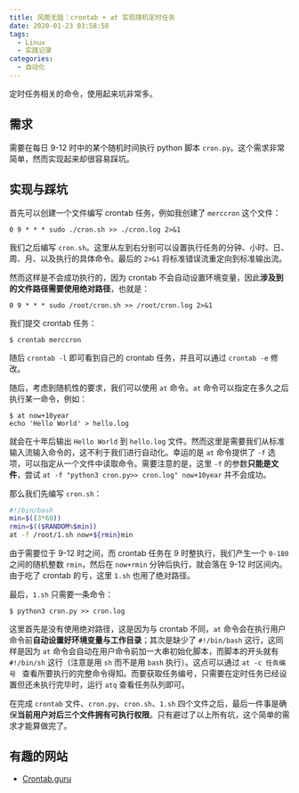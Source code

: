 ```yaml
---
title: 风雨无阻：crontab + at 实现随机定时任务
date: 2020-01-23 03:58:58
tags:
  - Linux
  - 实践记录
categories:
  - 自动化
---
```


定时任务相关的命令，使用起来坑非常多。

<!--more-->

## 需求

需要在每日 9-12 时中的某个随机时间执行 python 脚本 `cron.py`。这个需求非常简单，然而实现起来却很容易踩坑。

## 实现与踩坑

首先可以创建一个文件编写 crontab 任务，例如我创建了 `merccron` 这个文件：

```
0 9 * * * sudo ./cron.sh >> ./cron.log 2>&1
```

我们之后编写 `cron.sh`。这里从左到右分别可以设置执行任务的分钟、小时、日、周、月、以及执行的具体命令。最后的 `2>&1` 将标准错误流重定向到标准输出流。

然而这样是不会成功执行的，因为 crontab 不会自动设置环境变量，因此**涉及到的文件路径需要使用绝对路径**，也就是：

```
0 9 * * * sudo /root/cron.sh >> /root/cron.log 2>&1
```

我们提交 crontab 任务：

```shell
$ crontab merccron
```

随后 `crontab -l` 即可看到自己的 crontab 任务，并且可以通过 `crontab -e` 修改。

随后，考虑到随机性的要求，我们可以使用 `at` 命令。`at` 命令可以指定在多久之后执行某一命令，例如：

```shell
$ at now+10year
echo 'Hello World' > hello.log
```

就会在十年后输出 `Hello World` 到 `hello.log` 文件。然而这里是需要我们从标准输入流输入命令的，这不利于我们进行自动化。幸运的是 `at` 命令提供了 `-f` 选项，可以指定从一个文件中读取命令。需要注意的是，这里 `-f` 的参数**只能是文件**，尝试 `at -f "python3 cron.py>> cron.log" now+10year` 并不会成功。

那么我们先编写 `cron.sh`：

```bash
#!/bin/bash
min=$((3*60))
rmin=$(($RANDOM%$min))
at -f /root/1.sh now+${rmin}min
```

由于需要位于 9-12 时之间，而 crontab 任务在 9 时整执行，我们产生一个 `0-180` 之间的随机整数 `rmin`，然后在 `now+rmin` 分钟后执行，就会落在 9-12 时区间内。由于吃了 crontab 的亏，这里 `1.sh` 也用了绝对路径。

最后，`1.sh` 只需要一条命令：

```shell
$ python3 cron.py >> cron.log
```

这里首先是没有使用绝对路径，这是因为与 crontab 不同，`at` 命令会在执行用户命令前**自动设置好环境变量与工作目录**；其次是缺少了 `#!/bin/bash` 这行，这同样是因为 `at` 命令会自动在用户命令前加一大串初始化脚本，而脚本的开头就有 `#!/bin/sh` 这行（注意是用 `sh` 而不是用 `bash` 执行）。这点可以通过 `at -c 任务编号 ` 查看所要执行的完整命令得知。而要获取任务编号，只需要在定时任务已经设置但还未执行完毕时，运行 `atq` 查看任务队列即可。

在完成 `crontab` 文件、`cron.py`、`cron.sh`、`1.sh` 四个文件之后，最后一件事是确保**当前用户对后三个文件拥有可执行权限**。只有避过了以上所有坑，这个简单的需求才能算做完了。

## 有趣的网站

- [Crontab.guru](https://crontab.guru/)
